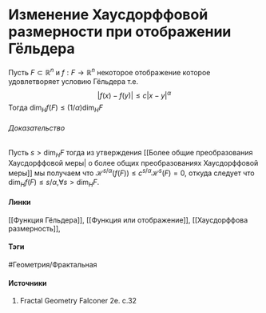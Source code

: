 # Изменение Хаусдорффовой размерности при отображении Гёльдера
Пусть $F\subset\mathbb{R}^{n}$ и $f:F\to\mathbb{R}^{n}$ некоторое отображение которое удовлетворяет условию Гёльдера т.е.
$$
|f(x)-f(y)|\le c|x-y|^{\alpha}
$$
Тогда $\dim_{H}f(F)\le(1/\alpha)\dim_{H}F$
###### Доказательство
Пусть $s>\dim_{H}F$ тогда из утверждения [[Более общие преобразования Хаусдорффовой меры| о более общих преобразованиях Хаусдорффовой меры]] мы получаем что $\mathcal{H}^{s/\alpha}(f(F))\le c^{s/\alpha}\mathcal{H}^{s}(F)=0$, откуда следует что $\dim_{H}f(F)\le s/\alpha$,$\forall s>\dim_{H}F$.
#### Линки
 [[Функция Гёльдера]],
 [[Функция или отображение]],
 [[Хаусдорффова размерность]],
#### Тэги
 #Геометрия/Фрактальная 
#### Источники
1. Fractal Geometry Falconer 2e. c.32